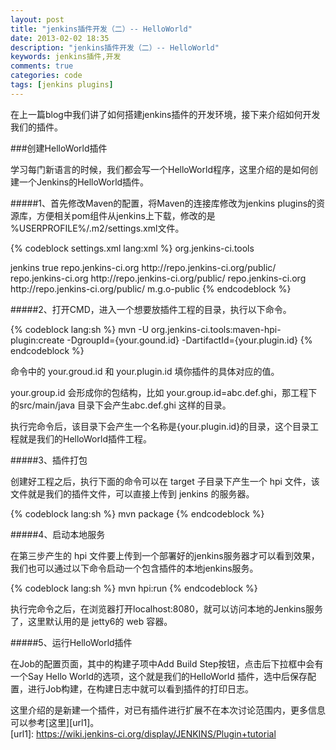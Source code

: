 ```yaml
---
layout: post
title: "jenkins插件开发（二）-- HelloWorld"
date: 2013-02-02 18:35
description: "jenkins插件开发（二）-- HelloWorld"
keywords: jenkins插件,开发
comments: true
categories: code
tags: [jenkins plugins]
---
```

  
在上一篇blog中我们讲了如何搭建jenkins插件的开发环境，接下来介绍如何开发我们的插件。  

<!--more-->
###创建HelloWorld插件  

学习每门新语言的时候，我们都会写一个HelloWorld程序，这里介绍的是如何创建一个Jenkins的HelloWorld插件。  
  
#####1、首先修改Maven的配置，将Maven的连接库修改为jenkins plugins的资源库，方便相关pom组件从jenkins上下载，修改的是 %USERPROFILE%/.m2/settings.xml文件。  
  
{% codeblock settings.xml lang:xml %}
<settings>
  <pluginGroups>
    <pluginGroup>org.jenkins-ci.tools</pluginGroup>
  </pluginGroups>

  <profiles>
    <!-- Give access to Jenkins plugins -->
    <profile>
      <id>jenkins</id>
      <activation>
        <activeByDefault>true</activeByDefault> <!-- change this to false, if you don't like to have it on per default -->
      </activation>
      <repositories>
        <repository>
          <id>repo.jenkins-ci.org</id>
          <url>http://repo.jenkins-ci.org/public/</url>
        </repository>
      </repositories>
      <pluginRepositories>
        <pluginRepository>
          <id>repo.jenkins-ci.org</id>
          <url>http://repo.jenkins-ci.org/public/</url>
        </pluginRepository>
      </pluginRepositories>
    </profile>
  </profiles>
  <mirrors>
    <mirror>
      <id>repo.jenkins-ci.org</id>
      <url>http://repo.jenkins-ci.org/public/</url>
      <mirrorOf>m.g.o-public</mirrorOf>
    </mirror>
  </mirrors>
</settings>
{% endcodeblock %}   
  
#####2、打开CMD，进入一个想要放插件工程的目录，执行以下命令。

{% codeblock lang:sh %}
mvn -U org.jenkins-ci.tools:maven-hpi-plugin:create -DgroupId={your.gound.id} -DartifactId={your.plugin.id}
{% endcodeblock %}   
  
命令中的 your.groud.id 和 your.plugin.id 填你插件的具体对应的值。  
  
your.group.id 会形成你的包结构，比如 your.group.id=abc.def.ghi，那工程下的src/main/java 目录下会产生abc.def.ghi 这样的目录。  
  
执行完命令后，该目录下会产生一个名称是{your.plugin.id}的目录，这个目录工程就是我们的HelloWorld插件工程。  
  
#####3、插件打包  
  
创建好工程之后，执行下面的命令可以在 target 子目录下产生一个 hpi 文件，该文件就是我们的插件文件，可以直接上传到 jenkins 的服务器。  
  
{% codeblock lang:sh %}
mvn package
{% endcodeblock %}  
  
#####4、启动本地服务  
  
在第三步产生的 hpi 文件要上传到一个部署好的jenkins服务器才可以看到效果，我们也可以通过以下命令启动一个包含插件的本地jenkins服务。  
  
{% codeblock lang:sh %}
mvn hpi:run
{% endcodeblock %}  
  
执行完命令之后，在浏览器打开localhost:8080，就可以访问本地的Jenkins服务了，这里默认用的是 jetty6的 web 容器。  
  
#####5、运行HelloWorld插件  
  
在Job的配置页面，其中的构建子项中Add Build Step按钮，点击后下拉框中会有一个Say Hello World的选项，这个就是我们的HelloWorld 插件，选中后保存配置，进行Job构建，在构建日志中就可以看到插件的打印日志。  
  
这里介绍的是新建一个插件，对已有插件进行扩展不在本次讨论范围内，更多信息可以参考[这里][url1]。    
[url1]: https://wiki.jenkins-ci.org/display/JENKINS/Plugin+tutorial
  
